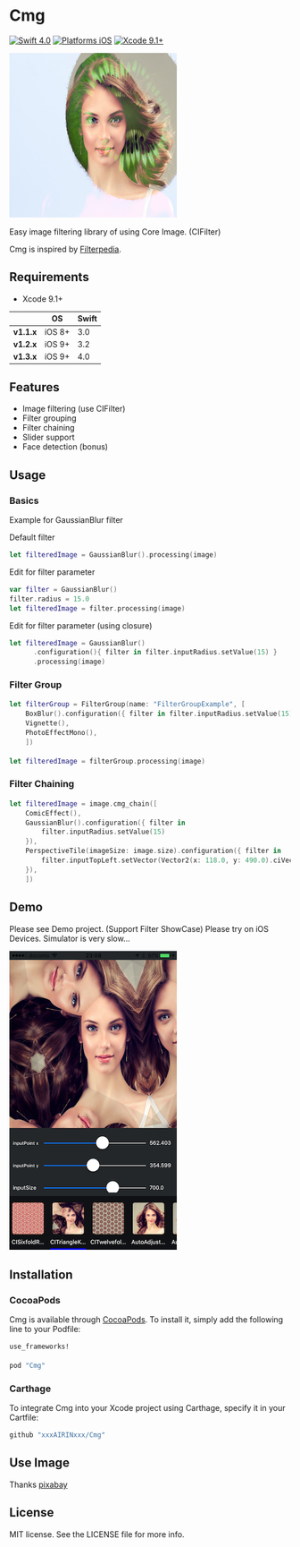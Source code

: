 # Cmg

[![Swift 4.0](https://img.shields.io/badge/Swift-4.0-orange.svg?style=flat)](https://developer.apple.com/swift/)
[![Platforms iOS](https://img.shields.io/badge/Platforms-iOS-lightgray.svg?style=flat)](https://developer.apple.com/swift/)
[![Xcode 9.1+](https://img.shields.io/badge/Xcode-9.1+-blue.svg?style=flat)](https://developer.apple.com/swift/)

![CmgImage](Images/CmgImage.png "CmgImage")

Easy image filtering library of using Core Image. (CIFilter)

Cmg is inspired by [Filterpedia](https://github.com/FlexMonkey/Filterpedia).

## Requirements

* Xcode 9.1+

|            | OS                         | Swift         |
|------------|------------------|--------------|
| **v1.1.x** | iOS 8+ | 3.0      |
| **v1.2.x** | iOS 9+ | 3.2      |
| **v1.3.x** | iOS 9+ | 4.0      |

## Features

- Image filtering (use CIFilter)
- Filter grouping
- Filter chaining
- Slider support
- Face detection (bonus)

## Usage

### Basics

Example for GaussianBlur filter

Default filter
```swift
let filteredImage = GaussianBlur().processing(image)
```

Edit for filter parameter

```swift
var filter = GaussianBlur()
filter.radius = 15.0
let filteredImage = filter.processing(image)
```

Edit for filter parameter (using closure)

```swift
let filteredImage = GaussianBlur()
      .configuration(){ filter in filter.inputRadius.setValue(15) }
      .processing(image)
```

### Filter Group

```swift
let filterGroup = FilterGroup(name: "FilterGroupExample", [
    BoxBlur().configuration({ filter in filter.inputRadius.setValue(15) }),
    Vignette(),
    PhotoEffectMono(),
    ])

let filteredImage = filterGroup.processing(image)
```

### Filter Chaining

```swift
let filteredImage = image.cmg_chain([
    ComicEffect(),
    GaussianBlur().configuration({ filter in
        filter.inputRadius.setValue(15)
    }),
    PerspectiveTile(imageSize: image.size).configuration({ filter in
        filter.inputTopLeft.setVector(Vector2(x: 118.0, y: 490.0).ciVector)
    }),
    ])
```

## Demo

Please see Demo project. (Support Filter ShowCase)
Please try on iOS Devices.
Simulator is very slow...

![Screenshot](Images/Screenshot.png "Screenshot")

## Installation

### CocoaPods

Cmg is available through [CocoaPods](http://cocoapods.org). To install
it, simply add the following line to your Podfile:

```ruby
use_frameworks!

pod "Cmg"
```

### Carthage

To integrate Cmg into your Xcode project using Carthage, specify it in your Cartfile:

```ruby
github "xxxAIRINxxx/Cmg"
```

## Use Image

Thanks [pixabay](https://pixabay.com/)

## License

MIT license. See the LICENSE file for more info.
